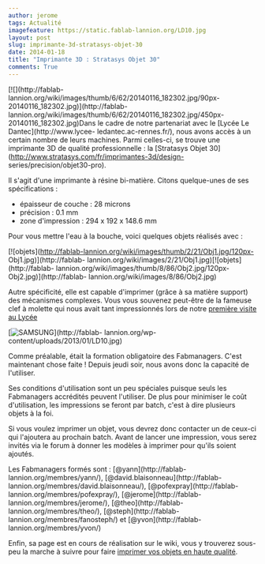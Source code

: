 ```yaml
---
author: jerome
tags: Actualité
imagefeature: https://static.fablab-lannion.org/LD10.jpg
layout: post
slug: imprimante-3d-stratasys-objet-30
date: 2014-01-18
title: "Imprimante 3D : Stratasys Objet 30"
comments: True
---
```

[![](http://fablab-
lannion.org/wiki/images/thumb/6/62/20140116_182302.jpg/90px-20140116_182302.jpg)](http://fablab-
lannion.org/wiki/images/thumb/6/62/20140116_182302.jpg/450px-20140116_182302.jpg)Dans
le cadre de notre partenariat avec le [Lycée Le Dantec](http://www.lycee-
ledantec.ac-rennes.fr/), nous avons accès à un certain nombre de leurs
machines. Parmi celles-ci, se trouve une imprimante 3D de qualité
professionnelle : la [Stratasys Objet
30](http://www.stratasys.com/fr/imprimantes-3d/design-
series/precision/objet30-pro).

Il s'agit d'une imprimante à résine bi-matière. Citons quelque-unes de ses
spécifications :

  * épaisseur de couche : 28 microns
  * précision : 0.1 mm
  * zone d'impression : 294 x 192 x 148.6 mm

Pour vous mettre l'eau à la bouche, voici quelques objets réalisés avec :

[![objets](http://fablab-lannion.org/wiki/images/thumb/2/21/Obj1.jpg/120px-
Obj1.jpg)](http://fablab-
lannion.org/wiki/images/2/21/Obj1.jpg)[![objets](http://fablab-
lannion.org/wiki/images/thumb/8/86/Obj2.jpg/120px-Obj2.jpg)](http://fablab-
lannion.org/wiki/images/8/86/Obj2.jpg)

Autre spécificité, elle est capable d'imprimer (grâce à sa matière support)
des mécanismes complexes. Vous vous souvenez peut-être de la fameuse clef à
molette qui nous avait tant impressionnés lors de notre [première visite au
Lycée](http://fablab-lannion.org/2013/01/visite-du-lycee-le-dantec/ "Visite du
Lycée Le Dantec" )

[![SAMSUNG](https://static.fablab-lannion.org/LD10-150x150.jpg)](http://fablab-
lannion.org/wp-content/uploads/2013/01/LD10.jpg)

Comme préalable, était la formation obligatoire des Fabmanagers. C'est
maintenant chose faite ! Depuis jeudi soir, nous avons donc la capacité de
l'utiliser.

Ses conditions d'utilisation sont un peu spéciales puisque seuls les
Fabmanagers accrédités peuvent l'utiliser. De plus pour minimiser le coût
d'utilisation, les impressions se feront par batch, c'est à dire plusieurs
objets à la foi.

Si vous voulez imprimer un objet, vous devrez donc contacter un de ceux-ci qui
l'ajoutera au prochain batch. Avant de lancer une impression, vous serez
invités via le forum à donner les modèles à imprimer pour qu'ils soient
ajoutés.

Les Fabmanagers formés sont : [@yann](http://fablab-
lannion.org/membres/yann/), [@david.blaisonneau](http://fablab-
lannion.org/membres/david.blaisonneau/), [@pofexpray](http://fablab-
lannion.org/membres/pofexpray/), [@jerome](http://fablab-
lannion.org/membres/jerome/), [@theo](http://fablab-
lannion.org/membres/theo/), [@steph](http://fablab-
lannion.org/membres/fanosteph/) et [@yvon](http://fablab-
lannion.org/membres/yvon/)

Enfin, sa page est en cours de réalisation sur le wiki, vous y trouverez sous-
peu la marche à suivre pour faire [imprimer vos objets en haute
qualité](http://fablab-lannion.org/wiki/index.php?title=Objet30).


